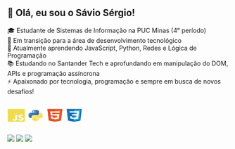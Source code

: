 ## 👋 Olá, eu sou o Sávio Sérgio!  
🎓 Estudante de Sistemas de Informação na PUC Minas (4° período)  
💼 Em transição para a área de desenvolvimento tecnológico  
🌱 Atualmente aprendendo JavaScript, Python, Redes e Lógica de Programação  
📚 Estudando no Santander Tech e aprofundando em manipulação do DOM, APIs e programação assíncrona  
⚡ Apaixonado por tecnologia, programação e sempre em busca de novos desafios!  

<div style="display: inline_block"><br>
  <img align="center" alt="Sávio-Js" height="30" width="40" src="https://raw.githubusercontent.com/devicons/devicon/master/icons/javascript/javascript-plain.svg">
  <img align="center" alt="Sávio-Python" height="30" width="40" src="https://raw.githubusercontent.com/devicons/devicon/master/icons/python/python-original.svg">
  <img align="center" alt="Sávio-HTML" height="30" width="40" src="https://raw.githubusercontent.com/devicons/devicon/master/icons/html5/html5-original.svg">
  <img align="center" alt="Sávio-CSS" height="30" width="40" src="https://raw.githubusercontent.com/devicons/devicon/master/icons/css3/css3-original.svg">
</div>

##

<div> 
  <a href="https://www.linkedin.com/in/saviosergio" target="_blank"><img src="https://img.shields.io/badge/-LinkedIn-%230077B5?style=for-the-badge&logo=linkedin&logoColor=white" target="_blank"></a>
  <a href = "mailto:saviosrg@gmail.com"><img src="https://img.shields.io/badge/-Gmail-%23333?style=for-the-badge&logo=gmail&logoColor=white" target="_blank"></a>
    <a href="https://saviosrg.github.io/portfolio" target="_blank">
    <img src="https://img.shields.io/badge/🔗 Meu%20Portfólio-000?style=for-the-badge&logo=github&logoColor=white"/>
  </a>
</div>


